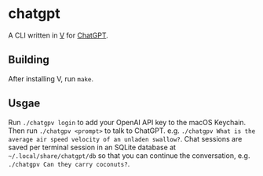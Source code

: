 # chatgpt

A CLI written in [V](https://vlang.io) for [ChatGPT](https://openai.com/blog/chatgpt).

## Building

After installing V, run `make`.

## Usgae

Run `./chatgpv login` to add your OpenAI API key to the macOS Keychain.
Then run `./chatgpv <prompt>` to talk to ChatGPT. e.g. `./chatgpv What is the average air speed velocity of an unladen swallow?`.
Chat sessions are saved per terminal session in an SQLite database at `~/.local/share/chatgpt/db`
so that you can continue the conversation, e.g. `./chatgpv Can they carry coconuts?`.

